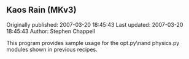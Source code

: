## Kaos Rain (MKv3) 
Originally published: 2007-03-20 18:45:43 
Last updated: 2007-03-20 18:45:43 
Author: Stephen Chappell 
 
This program provides sample usage for the opt.py\nand physics.py modules shown in previous recipes.